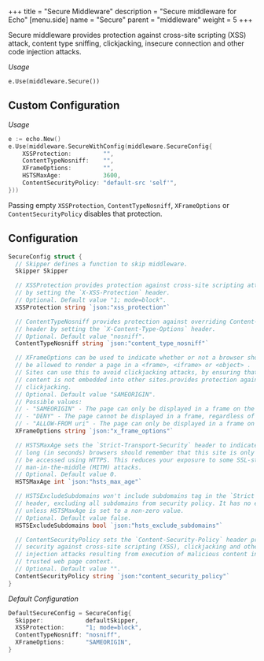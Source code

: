 +++
title = "Secure Middleware"
description = "Secure middleware for Echo"
[menu.side]
  name = "Secure"
  parent = "middleware"
  weight = 5
+++

Secure middleware provides protection against cross-site scripting (XSS) attack,
content type sniffing, clickjacking, insecure connection and other code injection
attacks.

*Usage*

`e.Use(middleware.Secure())`

## Custom Configuration

*Usage*

```go
e := echo.New()
e.Use(middleware.SecureWithConfig(middleware.SecureConfig{
	XSSProtection:         "",
	ContentTypeNosniff:    "",
	XFrameOptions:         "",
	HSTSMaxAge:            3600,
	ContentSecurityPolicy: "default-src 'self'",
}))
```

Passing empty `XSSProtection`, `ContentTypeNosniff`, `XFrameOptions` or `ContentSecurityPolicy`
disables that protection.

## Configuration

```go
SecureConfig struct {
  // Skipper defines a function to skip middleware.
  Skipper Skipper

  // XSSProtection provides protection against cross-site scripting attack (XSS)
  // by setting the `X-XSS-Protection` header.
  // Optional. Default value "1; mode=block".
  XSSProtection string `json:"xss_protection"`

  // ContentTypeNosniff provides protection against overriding Content-Type
  // header by setting the `X-Content-Type-Options` header.
  // Optional. Default value "nosniff".
  ContentTypeNosniff string `json:"content_type_nosniff"`

  // XFrameOptions can be used to indicate whether or not a browser should
  // be allowed to render a page in a <frame>, <iframe> or <object> .
  // Sites can use this to avoid clickjacking attacks, by ensuring that their
  // content is not embedded into other sites.provides protection against
  // clickjacking.
  // Optional. Default value "SAMEORIGIN".
  // Possible values:
  // - "SAMEORIGIN" - The page can only be displayed in a frame on the same origin as the page itself.
  // - "DENY" - The page cannot be displayed in a frame, regardless of the site attempting to do so.
  // - "ALLOW-FROM uri" - The page can only be displayed in a frame on the specified origin.
  XFrameOptions string `json:"x_frame_options"`

  // HSTSMaxAge sets the `Strict-Transport-Security` header to indicate how
  // long (in seconds) browsers should remember that this site is only to
  // be accessed using HTTPS. This reduces your exposure to some SSL-stripping
  // man-in-the-middle (MITM) attacks.
  // Optional. Default value 0.
  HSTSMaxAge int `json:"hsts_max_age"`

  // HSTSExcludeSubdomains won't include subdomains tag in the `Strict Transport Security`
  // header, excluding all subdomains from security policy. It has no effect
  // unless HSTSMaxAge is set to a non-zero value.
  // Optional. Default value false.
  HSTSExcludeSubdomains bool `json:"hsts_exclude_subdomains"`

  // ContentSecurityPolicy sets the `Content-Security-Policy` header providing
  // security against cross-site scripting (XSS), clickjacking and other code
  // injection attacks resulting from execution of malicious content in the
  // trusted web page context.
  // Optional. Default value "".
  ContentSecurityPolicy string `json:"content_security_policy"`
}
```

*Default Configuration*

```go
DefaultSecureConfig = SecureConfig{
  Skipper:            defaultSkipper,
  XSSProtection:      "1; mode=block",
  ContentTypeNosniff: "nosniff",
  XFrameOptions:      "SAMEORIGIN",
}
```
